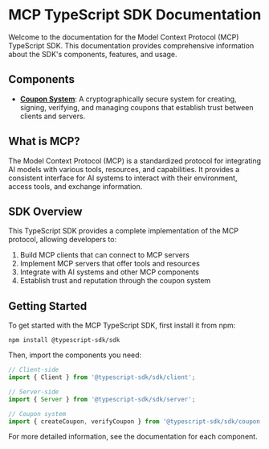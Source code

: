 # MCP TypeScript SDK Documentation

Welcome to the documentation for the Model Context Protocol (MCP) TypeScript SDK. This documentation provides comprehensive information about the SDK's components, features, and usage.

## Components

- [**Coupon System**](./coupon/index.md): A cryptographically secure system for creating, signing, verifying, and managing coupons that establish trust between clients and servers.

## What is MCP?

The Model Context Protocol (MCP) is a standardized protocol for integrating AI models with various tools, resources, and capabilities. It provides a consistent interface for AI systems to interact with their environment, access tools, and exchange information.

## SDK Overview

This TypeScript SDK provides a complete implementation of the MCP protocol, allowing developers to:

1. Build MCP clients that can connect to MCP servers
2. Implement MCP servers that offer tools and resources
3. Integrate with AI systems and other MCP components
4. Establish trust and reputation through the coupon system

## Getting Started

To get started with the MCP TypeScript SDK, first install it from npm:

```
npm install @typescript-sdk/sdk
```

Then, import the components you need:

```typescript
// Client-side
import { Client } from '@typescript-sdk/sdk/client';

// Server-side
import { Server } from '@typescript-sdk/sdk/server';

// Coupon system
import { createCoupon, verifyCoupon } from '@typescript-sdk/sdk/coupon';
```

For more detailed information, see the documentation for each component.